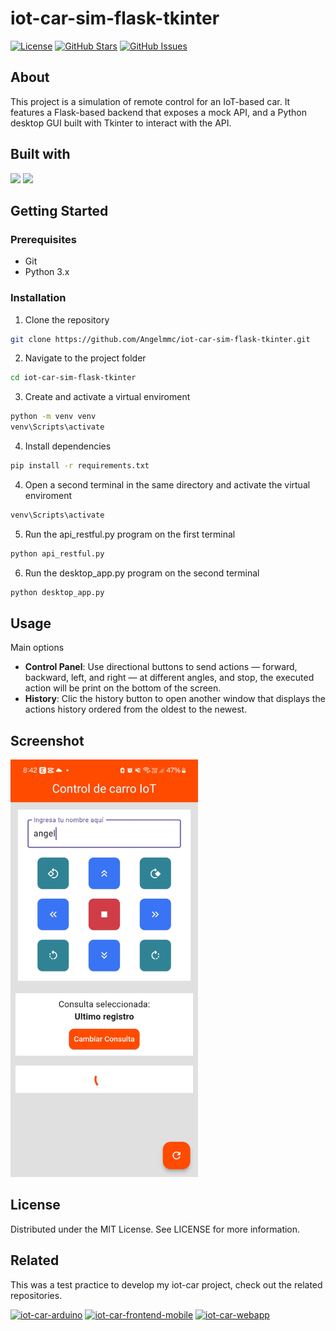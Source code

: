 # iot-car-sim-flask-tkinter

[![License](https://img.shields.io/badge/license-MIT-blue.svg)](LICENSE)
[![GitHub Stars](https://img.shields.io/github/stars/Angelmmc/iot-car-sim-flask-tkinter.svg)](https://github.com/Angelmmc/iot-car-sim-flask-tkinter/stargazers)
[![GitHub Issues](https://img.shields.io/github/issues/Angelmmc/iot-car-sim-flask-tkinter.svg)](https://github.com/Angelmmc/iot-car-sim-flask-tkinter/issues)

## About 
This project is a simulation of remote control for an IoT-based car. It features a Flask-based backend that exposes a mock API, and a Python desktop GUI built with Tkinter to interact with the API.

## Built with
<img src="https://img.shields.io/badge/Flask-000000?style=for-the-badge&logo=flask&logoColor=white"/>
<img src="https://img.shields.io/badge/tkinter-FFFFFF?style=for-the-badge&logo=python&logoColor=blue"/>

##  Getting Started

### Prerequisites
- Git
- Python 3.x

###  Installation

1. Clone the repository
```bash
git clone https://github.com/Angelmmc/iot-car-sim-flask-tkinter.git
```
2. Navigate to the project folder
```bash
cd iot-car-sim-flask-tkinter
```

3. Create and activate a virtual enviroment
```bash
python -m venv venv
venv\Scripts\activate
```

4. Install dependencies
```bash
pip install -r requirements.txt
```

4. Open a second terminal in the same directory and activate the virtual enviroment
```bash
venv\Scripts\activate
```

5. Run the api_restful.py program on the first terminal
```bash
python api_restful.py
```

6. Run the desktop_app.py program on the second terminal
```bash
python desktop_app.py
```

## Usage

Main options
- **Control Panel**: Use directional buttons to send actions — forward, backward, left, and right — at different angles, and stop, the executed action will be print on the bottom of the screen.
- **History**: Clic the history button to open another window that displays the actions history ordered from the oldest to the newest.

## Screenshot

<img src="https://github.com/Angelmmc/iot-car-frontend-mobile/blob/master/assets/icon/screenshots/app_screen.jpg" alt="App Screen" width="300"/>

## License
Distributed under the MIT License. See LICENSE for more information.

## Related

This was a test practice to develop my iot-car project, check out the related repositories.

[![iot-car-arduino](https://img.shields.io/badge/iot__car-arduino-D68FD6?logo=github)](https://github.com/Angelmmc/iot-car-arduino)
[![iot-car-frontend-mobile](https://img.shields.io/badge/iot__car-frontend--mobile-E76F51?logo=github)](https://github.com/Angelmmc/iot-car-frontend-mobile)
[![iot-car-webapp](https://img.shields.io/badge/iot__car-webapp-05F140?logo=github)](https://github.com/Angelmmc/iot-car-webapp)
